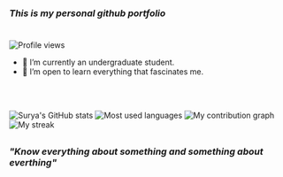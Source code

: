### **_This is my personal github portfolio_** 
#
![Profile views](https://visitor-badge.glitch.me/badge?page_id=Surya-29.Surya-29)
<br />
- 🔭 I’m currently an undergraduate student.<br />
- 🌱 I’m open to learn everything that fascinates me.
<br /><br />
<br />

![Surya's GitHub stats](https://github-readme-stats.vercel.app/api?username=Surya-29&show_icons=true&bg_color=30,e96443,904e95&title_color=fff&text_color=15F4EE&icon_color=FFFF00)
![Most used languages](https://github-readme-stats.vercel.app/api/top-langs/?username=Surya-29&theme=radical) 
![My contribution graph](https://activity-graph.herokuapp.com/graph?username=Surya-29&theme=react-dark)
![My streak](https://github-readme-streak-stats.herokuapp.com/?user=Surya-29&theme=dark)
##
 ###                                                _"Know everything about something and something about everthing"_
##
